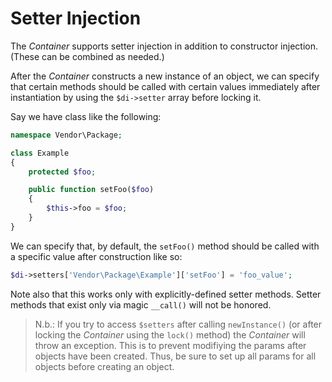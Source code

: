 # Setter Injection

The _Container_ supports setter injection in addition to constructor injection. (These can be combined as needed.)

After the _Container_ constructs a new instance of an object, we can specify that certain methods should be called with certain values immediately after instantiation by using the `$di->setter` array before locking it.

Say we have class like the following:

```php
namespace Vendor\Package;

class Example
{
    protected $foo;

    public function setFoo($foo)
    {
        $this->foo = $foo;
    }
}
```

We can specify that, by default, the `setFoo()` method should be called with a specific value after construction like so:

```php
$di->setters['Vendor\Package\Example']['setFoo'] = 'foo_value';
```

Note also that this works only with explicitly-defined setter methods. Setter methods that exist only via magic `__call()` will not be honored.

> N.b.: If you try to access `$setters` after calling `newInstance()` (or after locking the _Container_ using the `lock()` method) the _Container_ will throw an exception. This is to prevent modifiying the params after objects have been created. Thus, be sure to set up all params for all objects before creating an object.
